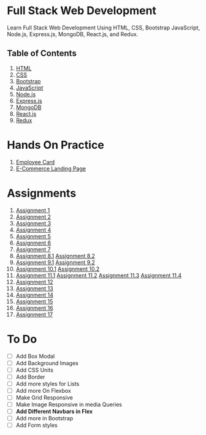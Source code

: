 # Full Stack Web Development
Learn Full Stack Web Development Using HTML, CSS, Bootstrap JavaScript, Node.js, Express.js, MongoDB, React.js, and Redux.

## Table of Contents
1. [HTML](01-HTML/HTML%20README.md)
2. [CSS](02-CSS/CSS%20README.md)
3. [Bootstrap](03-Bootstrap/Bootstrap%20README.md)
4. [JavaScript](04-JavaScript/JS%20README.md)
5. [Node.js](#nodejs)
6. [Express.js](#expressjs)
7. [MongoDB](#mongodb)
8. [React.js](#reactjs)
9. [Redux](#redux)


# Hands On Practice
1. [Employee Card](https://vigneshvaranasi.github.io/FSWD/Hands-On-Practice/01-Employee%20Card/)
2. [E-Commerce Landing Page](https://vigneshvaranasi.github.io/FSWD/Hands-On-Practice/02-E-Commerce/)

# Assignments
1. [Assignment 1](https://vigneshvaranasi.github.io/FSWD/Assignments/01-Session/01-Assignment)
2. [Assignment 2](https://vigneshvaranasi.github.io/FSWD/Assignments/01-Session/02-Assignment)
3. [Assignment 3](https://vigneshvaranasi.github.io/FSWD/Assignments/01-Session/03-Assignment)
4. [Assignment 4](https://vigneshvaranasi.github.io/FSWD/Assignments/02-Session/04-1-Assignment)
5. [Assignment 5](https://vigneshvaranasi.github.io/FSWD/Assignments/02-Session/05-1-Assignment)
6. [Assignment 6](https://vigneshvaranasi.github.io/FSWD/Assignments/02-Session/06-Assignment)
7. [Assignment 7](https://vigneshvaranasi.github.io/FSWD/Assignments/03-Session/07-Assignment)
8. [Assignment 8.1](https://vigneshvaranasi.github.io/FSWD/Assignments/03-Session/08-1-Assignment)
[Assignment 8.2](https://vigneshvaranasi.github.io/FSWD/Assignments/03-Session/08-2-Assignment)
9. [Assignment 9.1](https://vigneshvaranasi.github.io/FSWD/Assignments/03-Session/09-1-Assignment)
[Assignment 9.2](https://vigneshvaranasi.github.io/FSWD/Assignments/03-Session/09-2-Assignment)
10. [Assignment 10.1](https://vigneshvaranasi.github.io/FSWD/Assignments/04-Session/10-1-Assignment)
[Assignment 10.2](https://vigneshvaranasi.github.io/FSWD/Assignments/04-Session/10-2-Assignment)
11. [Assignment 11.1](https://vigneshvaranasi.github.io/FSWD/Assignments/04-Session/11-1-Assignment)
[Assignment 11.2](https://vigneshvaranasi.github.io/FSWD/Assignments/04-Session/11-2-Assignment)
[Assignment 11.3](https://vigneshvaranasi.github.io/FSWD/Assignments/04-Session/11-3-Assignment)
[Assignment 11.4](https://vigneshvaranasi.github.io/FSWD/Assignments/04-Session/11-4-Assignment)
12. [Assignment 12](https://vigneshvaranasi.github.io/FSWD/Assignments/05-Session/12-Assignment)
13. [Assignment 13](https://vigneshvaranasi.github.io/FSWD/Assignments/05-Session/13-Assignment)
14. [Assignment 14](https://vigneshvaranasi.github.io/FSWD/Assignments/05-Session/14-Assignment)
15. [Assignment 15](https://vigneshvaranasi.github.io/FSWD/Assignments/05-Session/15-Assignment)
16. [Assignment 16](https://vigneshvaranasi.github.io/FSWD/Assignments/05-Session/16-Assignment)
17. [Assignment 17](https://vigneshvaranasi.github.io/FSWD/Assignments/05-Session/17-Assignment)


# To Do
- [ ] Add Box Modal
- [ ] Add Background Images
- [ ] Add CSS Units
- [ ] Add Border
- [ ] Add more styles for Lists
- [ ] Add more On Flexbox
- [ ] Make Grid Responsive
- [ ] Make Image Responsive in media Queries
- [ ] **Add Different Navbars in Flex**
- [ ] Add more in Bootstrap
- [ ] Add Form styles